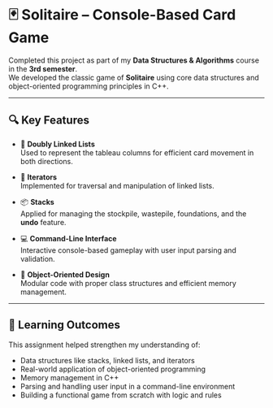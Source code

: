 # 🃏 Solitaire – Console-Based Card Game

Completed this project as part of my **Data Structures & Algorithms** course in the **3rd semester**.  
We developed the classic game of **Solitaire** using core data structures and object-oriented programming principles in C++.

---

## 🔍 Key Features

- 📂 **Doubly Linked Lists**  
  Used to represent the tableau columns for efficient card movement in both directions.

- 🧭 **Iterators**  
  Implemented for traversal and manipulation of linked lists.

- 📦 **Stacks**  
  Applied for managing the stockpile, wastepile, foundations, and the **undo** feature.

- 💻 **Command-Line Interface**  
  Interactive console-based gameplay with user input parsing and validation.

- 🧠 **Object-Oriented Design**  
  Modular code with proper class structures and efficient memory management.

---

## 🎯 Learning Outcomes

This assignment helped strengthen my understanding of:

- Data structures like stacks, linked lists, and iterators  
- Real-world application of object-oriented programming  
- Memory management in C++  
- Parsing and handling user input in a command-line environment  
- Building a functional game from scratch with logic and rules


